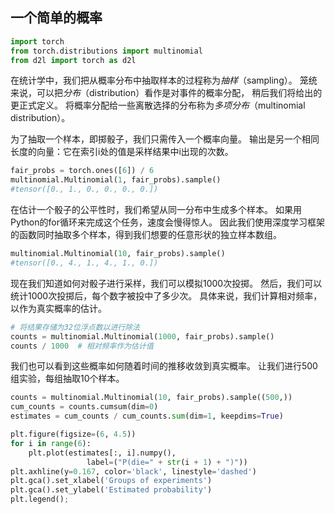 ## 一个简单的概率

```python
import torch
from torch.distributions import multinomial
from d2l import torch as d2l

```



在统计学中，我们把从概率分布中抽取样本的过程称为*抽样*（sampling）。 笼统来说，可以把*分布*（distribution）看作是对事件的概率分配， 稍后我们将给出的更正式定义。 将概率分配给一些离散选择的分布称为*多项分布*（multinomial distribution）。

为了抽取一个样本，即掷骰子，我们只需传入一个概率向量。 输出是另一个相同长度的向量：它在索引i处的值是采样结果中i出现的次数。

```python
fair_probs = torch.ones([6]) / 6
multinomial.Multinomial(1, fair_probs).sample()
#tensor([0., 1., 0., 0., 0., 0.])
```

在估计一个骰子的公平性时，我们希望从同一分布中生成多个样本。 如果用Python的for循环来完成这个任务，速度会慢得惊人。 因此我们使用深度学习框架的函数同时抽取多个样本，得到我们想要的任意形状的独立样本数组。

```python
multinomial.Multinomial(10, fair_probs).sample()
#tensor([0., 4., 1., 4., 1., 0.])
```

现在我们知道如何对骰子进行采样，我们可以模拟1000次投掷。 然后，我们可以统计1000次投掷后，每个数字被投中了多少次。 具体来说，我们计算相对频率，以作为真实概率的估计。

```python
# 将结果存储为32位浮点数以进行除法
counts = multinomial.Multinomial(1000, fair_probs).sample()
counts / 1000  # 相对频率作为估计值
```

我们也可以看到这些概率如何随着时间的推移收敛到真实概率。 让我们进行500组实验，每组抽取10个样本。

```python
counts = multinomial.Multinomial(10, fair_probs).sample((500,))
cum_counts = counts.cumsum(dim=0)
estimates = cum_counts / cum_counts.sum(dim=1, keepdims=True)

plt.figure(figsize=(6, 4.5))
for i in range(6):
    plt.plot(estimates[:, i].numpy(),
                 label=("P(die=" + str(i + 1) + ")"))
plt.axhline(y=0.167, color='black', linestyle='dashed')
plt.gca().set_xlabel('Groups of experiments')
plt.gca().set_ylabel('Estimated probability')
plt.legend();
```

